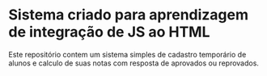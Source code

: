 # Sistema criado para aprendizagem de integração de JS ao HTML ​ 

Este repositório contem um sistema simples de cadastro temporário de alunos e calculo de suas notas com resposta de aprovados ou reprovados. 
